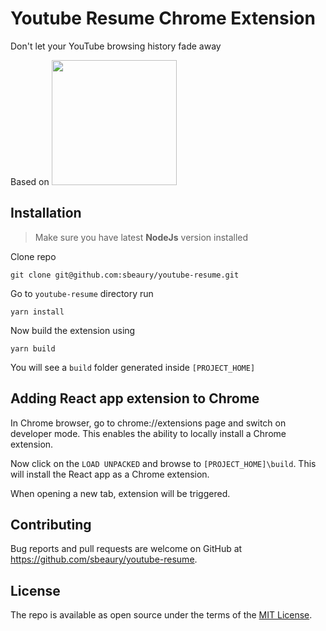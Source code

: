 # Youtube Resume Chrome Extension

Don't let your YouTube browsing history fade away

Based on <img src="https://www.pngfind.com/pngs/m/638-6386507_10-years-of-experience-react-native-logo-svg.png" width="200">



## Installation
>Make sure you have latest **NodeJs** version installed

Clone repo

```
git clone git@github.com:sbeaury/youtube-resume.git
```
Go to `youtube-resume` directory run

```
yarn install
```
Now build the extension using
```
yarn build
```
You will see a `build` folder generated inside `[PROJECT_HOME]`

## Adding React app extension to Chrome

In Chrome browser, go to chrome://extensions page and switch on developer mode. This enables the ability to locally install a Chrome extension.

Now click on the `LOAD UNPACKED` and browse to `[PROJECT_HOME]\build`. This will install the React app as a Chrome extension.

When opening a new tab, extension will be triggered.


## Contributing

Bug reports and pull requests are welcome on GitHub at https://github.com/sbeaury/youtube-resume. 


## License

The repo is available as open source under the terms of the [MIT License](http://opensource.org/licenses/MIT).